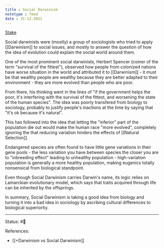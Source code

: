 ```yaml
---
title : Social Darwinism
notetype : feed
date : 31-12-2021
---
```

[Stake](https://traderjoexyz.com/#/stake)

Social darwinists were (mostly) a group of sociologists who tried to apply [[Darwinism]] to social issues, and mostly to answer the question of how the idea of evolution could explain the social world around them.

One of the most prominent social darwinists, Herbert Spencer (coiner of the term "survival of the fittest"), observed how people from colonized nations have worse situation in the world and attributed it to [[Darwinism]] - it must be that wealthy people are wealthy because they are better adapted to their environment - they are more evolved than people who are poor.

From there, his thinking went in the lines of "if the government helps the poor, it's interfering with the survival of the fittest, and worsening the state of the human species". The idea was poorly transfered from biology to sociology, probably to justify people's inactions at the time by saying that "it's ok because it's natural".

This has followed into the idea that letting the "inferior" part of the population die out would make the human race "more evolved", completely ignoring the that reducing variation hinders the effects of [[Natural Selection]].

Endangered species are often found to have little gene variations in their gene pools - the less variation you have between species the closer you are to "inbreeding effect" leading to unhealthy population - high-variation population is generally a more healthy population, making eugenics totally nonsensical from biological standpoint.

Even though Social Darwinism carries Darwin's name, its logic relies on Lamarckian evolutionary model, which says that traits acquired through life can be inherited by the offsprings.

In summary, Social Darwinism is taking a good idea from biology and turning it into a bad idea in sociology by ascribing cultural differences to biological superiority.




-----

Status: #🌲 

References:
- [[+Darwinism vs Social Darwinism]]

